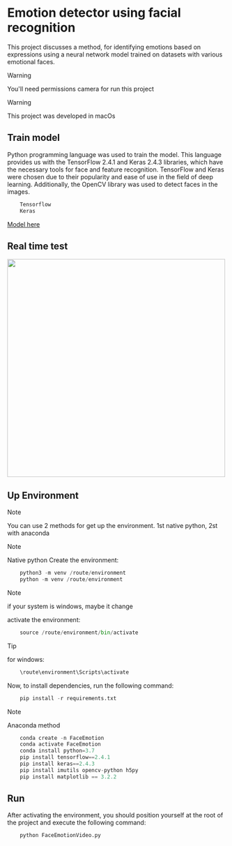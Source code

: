 # Emotion detector using facial recognition

This project discusses a method, for identifying emotions based on expressions using a neural network model trained on datasets with various emotional faces.

> [!WARNING] 
> You'll need permissions camera for run this project

> [!WARNING] 
> This project was developed in macOs

## Train model

Python programming language was used to train the model. This language provides us with the TensorFlow 2.4.1 and Keras 2.4.3 libraries, which have the necessary tools for face and feature recognition. TensorFlow and Keras were chosen due to their popularity and ease of use in the field of deep learning. Additionally, the OpenCV library was used to detect faces in the images.


```bash
    Tensorflow
    Keras
```
[Model here](https://github.com/yeison-ascanio/FaceEmotionDetection/blob/main/FaceEmotion.ipynb)


## Real time test

<img src="https://github.com/yeison-ascanio/FaceEmotionDetection/blob/main/assets/face.gif" width="500">

## Up Environment

> [!NOTE] 
> You can use 2 methods for get up the environment. 1st native python, 2st with anaconda

> [!NOTE] 
> Native python
Create the environment:
```python
    python3 -m venv /route/environment
    python -m venv /route/environment
```
> [!NOTE] 
> if your system is windows, maybe it change

activate the environment:
```python
    source /route/environment/bin/activate
````
> [!TIP] 
> for windows:
```python
    \route\environment\Scripts\activate
````
Now, to install dependencies, run the following command:
```python
    pip install -r requirements.txt
```

> [!NOTE] 
> Anaconda method
```python
    conda create -n FaceEmotion
    conda activate FaceEmotion
    conda install python=3.7
    pip install tensorflow==2.4.1
    pip install keras==2.4.3
    pip install imutils opencv-python h5py
    pip install matplotlib == 3.2.2
```
## Run

After activating the environment, you should position yourself at the root of the project and execute the following command:
```python
    python FaceEmotionVideo.py
```
